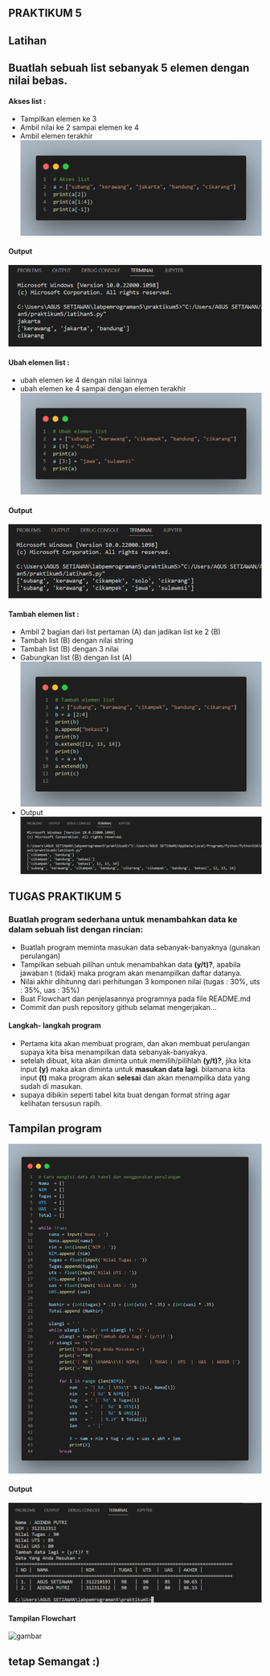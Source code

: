 ## PRAKTIKUM 5
## Latihan
## Buatlah sebuah list sebanyak 5 elemen dengan nilai bebas.

#### Akses list :
- Tampilkan elemen ke 3
- Ambil nilai ke 2 sampai elemen ke 4
- Ambil elemen terakhir
![gambar](gambarproses/ss11.png)

#### Output

![gambar](gambarproses/ss11a.png)

#### Ubah elemen list :
- ubah elemen ke 4 dengan nilai lainnya
- ubah elemen ke 4 sampai dengan elemen terakhir
![gambar](gambarproses/ss22.png)

#### Output

![gambar](gambarproses/ss22a.png)
#### Tambah elemen list :
- Ambil 2 bagian dari list pertaman (A) dan jadikan list ke 2 (B)
- Tambah list (B) dengan nilai string
- Tambah list (B) dengan 3 nilai
- Gabungkan list (B) dengan list (A)
![gambar](gambarproses/ss33.png)
- Output
![gambar](gambarproses/ss33a.png)
## TUGAS PRAKTIKUM 5
### Buatlah program sederhana untuk menambahkan data ke dalam sebuah list dengan rincian:
- Buatlah program meminta masukan data sebanyak-banyaknya (gunakan perulangan)
- Tampilkan sebuah pilihan untuk menambahkan data **(y/t)?**, apabila jawaban t (tidak) maka program akan menampilkan daftar datanya.
- Nilai akhir dihitunng dari perhitungan 3 komponen nilai (tugas : 30%, uts : 35%, uas : 35%)
- Buat Flowchart dan penjelasannya programnya pada file README.md
- Commit dan push repository github
selamat mengerjakan...

#### Langkah- langkah program
- Pertama kita akan membuat program, dan akan membuat perulangan supaya kita bisa menampilkan data sebanyak-banyakya.
- setelah dibuat, kita akan diminta untuk memilih/pilihlah **(y/t)?**, jika kita input **(y)** maka akan diminta untuk **masukan data lagi**. bilamana kita input **(t)** maka program akan **selesai** dan akan menampilka data yang sudah di masukan.
- supaya dibikin seperti tabel kita buat dengan format string agar kelihatan tersusun rapih.
## Tampilan program
![gambar](gambarproses/ss44.png)

#### Output

![gambar](gambarproses/ss44a.png)
#### Tampilan Flowchart
![gambar](gambarproses/ss5.png)

## tetap Semangat :)

